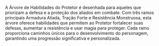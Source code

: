 A Árvore de Habilidades do Protetor é desenhada para aqueles que priorizam a defesa e a proteção dos aliados em combate. Com três ramos principais Armadura Aliada, Tração Forte e Resistência Monstruosa, esta árvore oferece habilidades que permitem ao Protetor fortalecer suas defesas, aumentar a resistência e usar magia para proteger. Cada ramo proporciona caminhos únicos para o desenvolvimento do personagem, garantindo uma progressão significativa e personalizada.